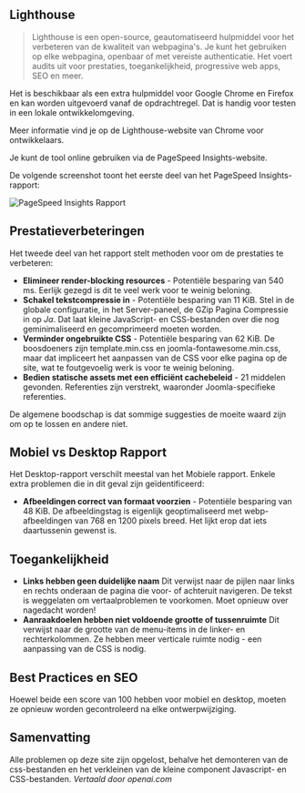 <!-- Filename: jdocmanual?manual=user&heading=performance&filename=page-analysis.md / Display title: Pagina-analyse   -->

## Lighthouse

> Lighthouse is een open-source, geautomatiseerd hulpmiddel voor het verbeteren van de kwaliteit van webpagina's. Je kunt het gebruiken op elke webpagina, openbaar of met vereiste authenticatie. Het voert audits uit voor prestaties, toegankelijkheid, progressive web apps, SEO en meer.

Het is beschikbaar als een extra hulpmiddel voor Google Chrome en Firefox en kan worden uitgevoerd vanaf de opdrachtregel. Dat is handig voor testen in een lokale ontwikkelomgeving.

Meer informatie vind je op de Lighthouse-website van Chrome voor ontwikkelaars.

Je kunt de tool online gebruiken via de PageSpeed Insights-website.

De volgende screenshot toont het eerste deel van het PageSpeed Insights-rapport:

![PageSpeed Insights Rapport](../../../en/images/performance/performance-pagespeed-insights.png "PageSpeed Insights Rapport")

## Prestatieverbeteringen

Het tweede deel van het rapport stelt methoden voor om de prestaties te verbeteren:

* **Elimineer render-blocking resources** - Potentiële besparing van 540 ms. Eerlijk gezegd is dit te veel werk voor te weinig beloning.
* **Schakel tekstcompressie in** - Potentiële besparing van 11 KiB. Stel in de globale configuratie, in het Server-paneel, de GZip Pagina Compressie in op *Ja*. Dat laat kleine JavaScript- en CSS-bestanden over die nog geminimaliseerd en gecomprimeerd moeten worden.
* **Verminder ongebruikte CSS** - Potentiële besparing van 62 KiB. De boosdoeners zijn template.min.css en joomla-fontawesome.min.css, maar dat impliceert het aanpassen van de CSS voor elke pagina op de site, wat te foutgevoelig werk is voor te weinig beloning.
* **Bedien statische assets met een efficiënt cachebeleid** - 21 middelen gevonden. Referenties zijn verstrekt, waaronder Joomla-specifieke referenties.

De algemene boodschap is dat sommige suggesties de moeite waard zijn om op te lossen en andere niet.

## Mobiel vs Desktop Rapport

Het Desktop-rapport verschilt meestal van het Mobiele rapport. Enkele extra problemen die in dit geval zijn geïdentificeerd:

* **Afbeeldingen correct van formaat voorzien** - Potentiële besparing van 48 KiB. De afbeeldingstag is eigenlijk geoptimaliseerd met webp-afbeeldingen van 768 en 1200 pixels breed. Het lijkt erop dat iets daartussenin gewenst is.

## Toegankelijkheid

* **Links hebben geen duidelijke naam** Dit verwijst naar de pijlen naar links en rechts onderaan de pagina die voor- of achteruit navigeren. De tekst is weggelaten om vertaalproblemen te voorkomen. Moet opnieuw over nagedacht worden!
* **Aanraakdoelen hebben niet voldoende grootte of tussenruimte** Dit verwijst naar de grootte van de menu-items in de linker- en rechterkolommen. Ze hebben meer verticale ruimte nodig - een aanpassing van de CSS is nodig.

## Best Practices en SEO

Hoewel beide een score van 100 hebben voor mobiel en desktop, moeten ze opnieuw worden gecontroleerd na elke ontwerpwijziging.

## Samenvatting

Alle problemen op deze site zijn opgelost, behalve het demonteren van de css-bestanden en het verkleinen van de kleine component Javascript- en CSS-bestanden.
*Vertaald door openai.com*

